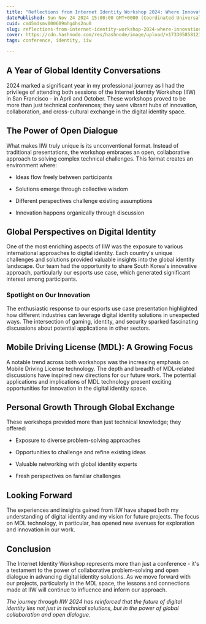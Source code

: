 ```yaml
---
title: "Reflections from Internet Identity Workshop 2024: Where Innovation Meets Collaboration"
datePublished: Sun Nov 24 2024 15:00:00 GMT+0000 (Coordinated Universal Time)
cuid: cm45mdsmv000609mhg4hs2nu0
slug: reflections-from-internet-identity-workshop-2024-where-innovation-meets-collaboration
cover: https://cdn.hashnode.com/res/hashnode/image/upload/v1733058581216/7bc2db22-fde7-491f-9601-f4f0438ac91c.jpeg
tags: conference, identity, iiw

---
```


## A Year of Global Identity Conversations

2024 marked a significant year in my professional journey as I had the privilege of attending both sessions of the Internet Identity Workshop (IIW) in San Francisco - in April and October. These workshops proved to be more than just technical conferences; they were vibrant hubs of innovation, collaboration, and cross-cultural exchange in the digital identity space.

## The Power of Open Dialogue

What makes IIW truly unique is its unconventional format. Instead of traditional presentations, the workshop embraces an open, collaborative approach to solving complex technical challenges. This format creates an environment where:

* Ideas flow freely between participants
    
* Solutions emerge through collective wisdom
    
* Different perspectives challenge existing assumptions
    
* Innovation happens organically through discussion
    

## Global Perspectives on Digital Identity

One of the most enriching aspects of IIW was the exposure to various international approaches to digital identity. Each country's unique challenges and solutions provided valuable insights into the global identity landscape. Our team had the opportunity to share South Korea's innovative approach, particularly our esports use case, which generated significant interest among participants.

### Spotlight on Our Innovation

The enthusiastic response to our esports use case presentation highlighted how different industries can leverage digital identity solutions in unexpected ways. The intersection of gaming, identity, and security sparked fascinating discussions about potential applications in other sectors.

## Mobile Driving License (MDL): A Growing Focus

A notable trend across both workshops was the increasing emphasis on Mobile Driving License technology. The depth and breadth of MDL-related discussions have inspired new directions for our future work. The potential applications and implications of MDL technology present exciting opportunities for innovation in the digital identity space.

## Personal Growth Through Global Exchange

These workshops provided more than just technical knowledge; they offered:

* Exposure to diverse problem-solving approaches
    
* Opportunities to challenge and refine existing ideas
    
* Valuable networking with global identity experts
    
* Fresh perspectives on familiar challenges
    

## Looking Forward

The experiences and insights gained from IIW have shaped both my understanding of digital identity and my vision for future projects. The focus on MDL technology, in particular, has opened new avenues for exploration and innovation in our work.

## Conclusion

The Internet Identity Workshop represents more than just a conference - it's a testament to the power of collaborative problem-solving and open dialogue in advancing digital identity solutions. As we move forward with our projects, particularly in the MDL space, the lessons and connections made at IIW will continue to influence and inform our approach.

*The journey through IIW 2024 has reinforced that the future of digital identity lies not just in technical solutions, but in the power of global collaboration and open dialogue.*